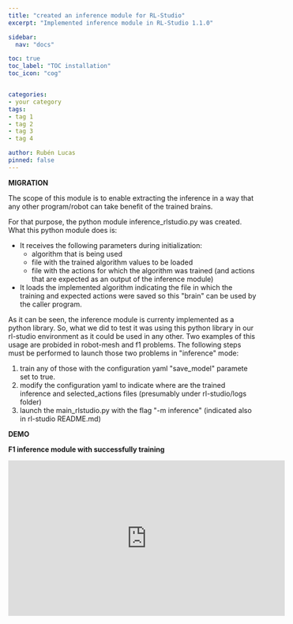 ```yaml
---
title: "created an inference module for RL-Studio"
excerpt: "Implemented inference module in RL-Studio 1.1.0"

sidebar:
  nav: "docs"

toc: true
toc_label: "TOC installation"
toc_icon: "cog"


categories:
- your category
tags:
- tag 1
- tag 2
- tag 3
- tag 4

author: Rubén Lucas
pinned: false
---
```


<strong>MIGRATION</strong>

The scope of this module is to enable extracting the inference in a way that any other program/robot can take benefit of the trained brains.

For that purpose, the python module inference_rlstudio.py was created.
What this python module does is:
- It receives the following parameters during initialization:
  - algorithm that is being used
  - file with the trained algorithm values to be loaded
  - file with the actions for which the algorithm was trained (and actions that are expected as an output of the inference module)
- It loads the implemented algorithm indicating the file in which the training and expected actions were saved so this "brain" can be used by the caller program.

As it can be seen, the inference module is currenty implemented as a python library.
So, what we did to test it was using this python library in our rl-studio environment as it could be used in any other.
Two examples of this usage are probided in robot-mesh and f1 problems.
The following steps must be performed to launch those two problems in "inference" mode:
1. train any of those with the configuration yaml "save_model" paramete set to true.
2. modify the configuration yaml to indicate where are the trained inference and selected_actions files (presumably under rl-studio/logs folder)
3. launch the main_rlstudio.py with the flag "-m inference" (indicated also in rl-studio README.md)

<strong>DEMO</strong>

<strong>F1 inference module with successfully training</strong>

<iframe width="560" height="315" src="https://www.youtube.com/embed/en9G6ca1TWY" title="YouTube video player" frameborder="0" allow="accelerometer; autoplay; clipboard-write; encrypted-media; gyroscope; picture-in-picture" allowfullscreen></iframe>